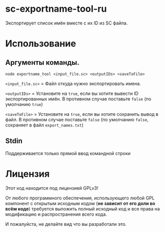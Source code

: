 # sc-exportname-tool-ru
Экспортирует список имён вместе с их ID из SC файла.

# Использование
## Аргументы команды.
`node exportname_tool <input_file.sc> <outputIDs> <saveToFile>`

`<input_file.sc>` = Файл откуда нужно экспортировать имена.

`<outputIDs>`        = Установите на `true`, если вы хотите вывести ID экспортированных имён. В противном случае поставьте `false` (по умолчанию `true`)

`<saveToFile>`        = Установите на `true`, если вы хотите сохранить вывод в файл. В противном случае поставьте `false` (по умолчанию `false`, сохраняет в файл `export_names.txt`)

## Stdin
Поддерживается только прямой ввод командной строки

# Лицензия
Этот код находится под лицензией GPLv3!

От любого программного обеспечения, использующего любой GPL компонент с открытым исходным кодом (**не зависит от его доли во всём коде**) требуется выложить полный исходный код и все права на модификацию и распространения всего кода.

И пожалуйста, не делайте вид что вы разработали это.
